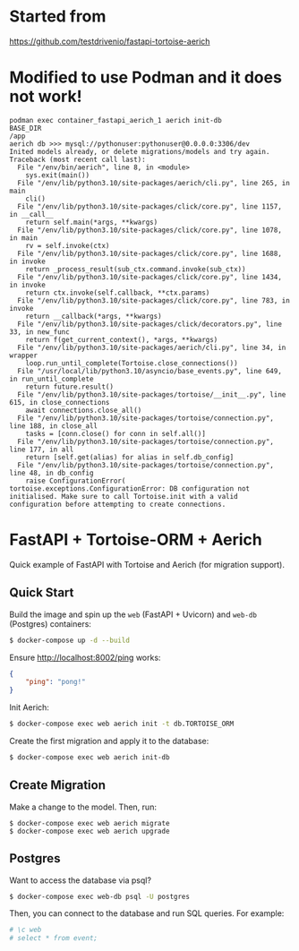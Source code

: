 # Started from

https://github.com/testdrivenio/fastapi-tortoise-aerich

# Modified to use Podman and it does not work!

    podman exec container_fastapi_aerich_1 aerich init-db
    BASE_DIR
    /app
    aerich db >>> mysql://pythonuser:pythonuser@0.0.0.0:3306/dev
    Inited models already, or delete migrations/models and try again.
    Traceback (most recent call last):
      File "/env/bin/aerich", line 8, in <module>
        sys.exit(main())
      File "/env/lib/python3.10/site-packages/aerich/cli.py", line 265, in main
        cli()
      File "/env/lib/python3.10/site-packages/click/core.py", line 1157, in __call__
        return self.main(*args, **kwargs)
      File "/env/lib/python3.10/site-packages/click/core.py", line 1078, in main
        rv = self.invoke(ctx)
      File "/env/lib/python3.10/site-packages/click/core.py", line 1688, in invoke
        return _process_result(sub_ctx.command.invoke(sub_ctx))
      File "/env/lib/python3.10/site-packages/click/core.py", line 1434, in invoke
        return ctx.invoke(self.callback, **ctx.params)
      File "/env/lib/python3.10/site-packages/click/core.py", line 783, in invoke
        return __callback(*args, **kwargs)
      File "/env/lib/python3.10/site-packages/click/decorators.py", line 33, in new_func
        return f(get_current_context(), *args, **kwargs)
      File "/env/lib/python3.10/site-packages/aerich/cli.py", line 34, in wrapper
        loop.run_until_complete(Tortoise.close_connections())
      File "/usr/local/lib/python3.10/asyncio/base_events.py", line 649, in run_until_complete
        return future.result()
      File "/env/lib/python3.10/site-packages/tortoise/__init__.py", line 615, in close_connections
        await connections.close_all()
      File "/env/lib/python3.10/site-packages/tortoise/connection.py", line 188, in close_all
        tasks = [conn.close() for conn in self.all()]
      File "/env/lib/python3.10/site-packages/tortoise/connection.py", line 177, in all
        return [self.get(alias) for alias in self.db_config]
      File "/env/lib/python3.10/site-packages/tortoise/connection.py", line 48, in db_config
        raise ConfigurationError(
    tortoise.exceptions.ConfigurationError: DB configuration not initialised. Make sure to call Tortoise.init with a valid configuration before attempting to create connections.

# FastAPI + Tortoise-ORM + Aerich

Quick example of FastAPI with Tortoise and Aerich (for migration support).

## Quick Start

Build the image and spin up the `web` (FastAPI + Uvicorn) and `web-db` (Postgres) containers:

```sh
$ docker-compose up -d --build
```

Ensure [http://localhost:8002/ping](http://localhost:8002/ping) works:

```json
{
    "ping": "pong!"
}
```

Init Aerich:

```sh
$ docker-compose exec web aerich init -t db.TORTOISE_ORM
```

Create the first migration and apply it to the database:

```sh
$ docker-compose exec web aerich init-db
```

## Create Migration

Make a change to the model. Then, run:

```
$ docker-compose exec web aerich migrate
$ docker-compose exec web aerich upgrade
```

## Postgres

Want to access the database via psql?

```sh
$ docker-compose exec web-db psql -U postgres
```

Then, you can connect to the database and run SQL queries. For example:

```sh
# \c web
# select * from event;
```
